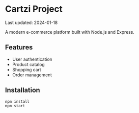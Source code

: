 # Cartzi Project

Last updated: 2024-01-18

A modern e-commerce platform built with Node.js and Express.

## Features
- User authentication
- Product catalog
- Shopping cart
- Order management

## Installation
```bash
npm install
npm start
```